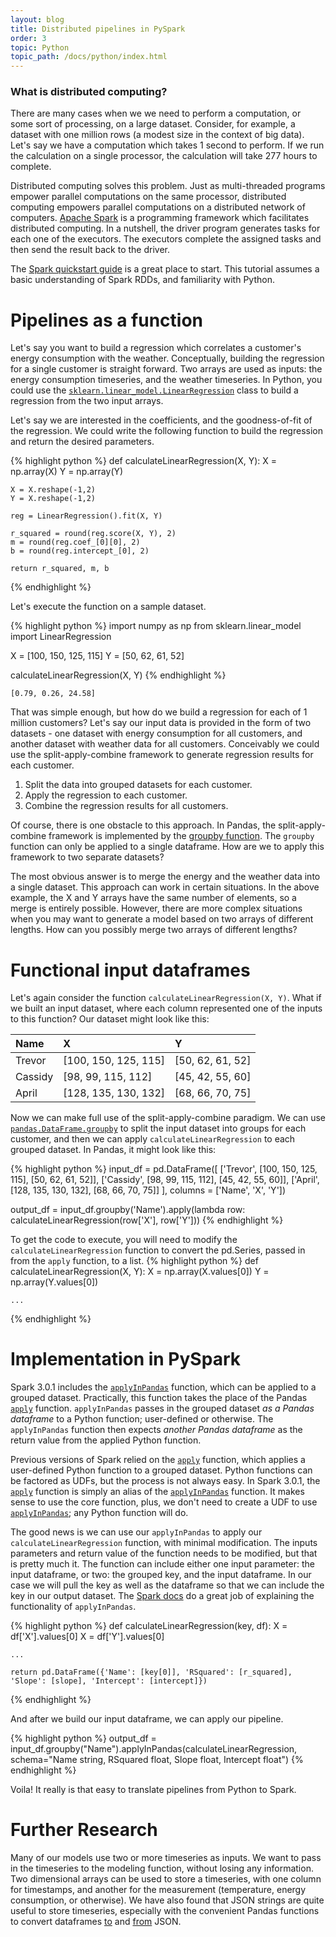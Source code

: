 ```yaml
---
layout: blog
title: Distributed pipelines in PySpark
order: 3
topic: Python
topic_path: /docs/python/index.html
---
```

### What is distributed computing?
There are many cases when we we need to perform a computation, or some sort of processing, on a large dataset. Consider, for example, a dataset with one million rows (a modest size in the context of big data). Let's say we have a computation which takes 1 second to perform. If we run the calculation on a single processor, the calculation will take 277 hours to complete.

Distributed computing solves this problem. Just as multi-threaded programs empower parallel computations on the same processor, distributed computing empowers parallel computations on a distributed network of computers. [Apache Spark](https://spark.apache.org/docs/latest/quick-start.html) is a programming framework which facilitates distributed computing. In a nutshell, the driver program generates tasks for each one of the executors. The executors complete the assigned tasks and then send the result back to the driver.

The [Spark quickstart guide](https://spark.apache.org/docs/latest/quick-start.html) is a great place to start. This tutorial assumes a basic understanding of Spark RDDs, and familiarity with Python.


# **Pipelines as a function**
Let's say you want to build a regression which correlates a customer's energy consumption with the weather. Conceptually, building the regression for a single customer is straight forward. Two arrays are used as inputs: the energy consumption timeseries, and the weather timeseries. In Python, you could use the [`sklearn.linear_model.LinearRegression`](https://scikit-learn.org/stable/modules/generated/sklearn.linear_model.LinearRegression.html) class to build a regression from the two input arrays.

Let's say we are interested in the coefficients, and the goodness-of-fit of the regression. We could write the following function to build the regression and return the desired parameters.

{% highlight python %}
def calculateLinearRegression(X, Y):
    X = np.array(X)
    Y = np.array(Y)
    
    X = X.reshape(-1,2)
    Y = X.reshape(-1,2)

    reg = LinearRegression().fit(X, Y)
    
    r_squared = round(reg.score(X, Y), 2)
    m = round(reg.coef_[0][0], 2)
    b = round(reg.intercept_[0], 2)
    
    return r_squared, m, b
{% endhighlight %}

Let's execute the function on a sample dataset.

{% highlight python %}
import numpy as np
from sklearn.linear_model import LinearRegression

X = [100, 150, 125, 115]
Y = [50, 62, 61, 52]

calculateLinearRegression(X, Y)
{% endhighlight %}
```
[0.79, 0.26, 24.58]
```

That was simple enough, but how do we build a regression for each of 1 million customers? Let's say our input data is provided in the form of two datasets - one dataset with energy consumption for all customers, and another dataset with weather data for all customers. Conceivably we could use the split-apply-combine framework to generate regression results for each customer.

1. Split the data into grouped datasets for each customer.
2. Apply the regression to each customer.
3. Combine the regression results for all customers.

Of course, there is one obstacle to this approach. In Pandas, the split-apply-combine framework is implemented by the [groupby function](https://pandas.pydata.org/pandas-docs/stable/user_guide/groupby.html). The `groupby` function can only be applied to a single dataframe. How are we to apply this framework to two separate datasets?

The most obvious answer is to merge the energy and the weather data into a single dataset. This approach can work in certain situations. In the above example, the X and Y arrays have the same number of elements, so a merge is entirely possible. However, there are more complex situations when you may want to generate a model based on two arrays of different lengths. How can you possibly merge two arrays of different lengths?

# **Functional input dataframes**
Let's again consider the function `calculateLinearRegression(X, Y)`. What if we built an input dataset, where each column represented one of the inputs to this function? Our dataset might look like this:

|Name | X | Y |
| :-- | :-- | :-- |
| Trevor | [100, 150, 125, 115] | [50, 62, 61, 52] |
| Cassidy | [98, 99, 115, 112] | [45, 42, 55, 60] |
| April | [128, 135, 130, 132] | [68, 66, 70, 75] |

Now we can make full use of the split-apply-combine paradigm. We can use [`pandas.DataFrame.groupby`](https://pandas.pydata.org/pandas-docs/stable/reference/api/pandas.DataFrame.groupby.html) to split the input dataset into groups for each customer, and then we can apply `calculateLinearRegression` to each grouped dataset. In Pandas, it might look like this:

{% highlight python %}
input_df = pd.DataFrame([
				['Trevor', [100, 150, 125, 115], [50, 62, 61, 52]],
				['Cassidy', [98, 99, 115, 112], [45, 42, 55, 60]],
				['April', [128, 135, 130, 132], [68, 66, 70, 75]]
			],
			columns = ['Name', 'X', 'Y'])

output_df = input_df.groupby('Name').apply(lambda row: calculateLinearRegression(row['X'], row['Y']))
{% endhighlight %}

To get the code to execute, you will need to modify the `calculateLinearRegression` function to convert the pd.Series, passed in from the `apply` function, to a list.
{% highlight python %}
def calculateLinearRegression(X, Y):
    X = np.array(X.values[0])
    Y = np.array(Y.values[0])

    ...
{% endhighlight %}

# **Implementation in PySpark**
Spark 3.0.1 includes the [`applyInPandas`](https://spark.apache.org/docs/3.0.1/api/python/pyspark.sql.html?highlight=applyinpandas#pyspark.sql.GroupedData.applyInPandas) function, which can be applied to a grouped dataset. Practically, this function takes the place of the Pandas [`apply`](https://pandas.pydata.org/pandas-docs/stable/reference/api/pandas.DataFrame.apply.html) function. `applyInPandas` passes in the grouped dataset *as a Pandas dataframe* to a Python function; user-defined or otherwise. The `applyInPandas` function then expects *another Pandas dataframe* as the return value from the applied Python function.

Previous versions of Spark relied on the [`apply`](https://spark.apache.org/docs/3.0.1/api/python/pyspark.sql.html?highlight=apply#pyspark.sql.GroupedData.apply) function, which applies a user-defined Python function to a grouped dataset. Python functions can be factored as UDFs, but the process is not always easy. In Spark 3.0.1, the [`apply`](https://spark.apache.org/docs/3.0.1/api/python/pyspark.sql.html?highlight=apply#pyspark.sql.GroupedData.apply) function is simply an alias of the [`applyInPandas`](https://spark.apache.org/docs/3.0.1/api/python/pyspark.sql.html?highlight=applyinpandas#pyspark.sql.GroupedData.applyInPandas) function. It makes sense to use the core function, plus, we don't need to create a UDF to use [`applyInPandas`](https://spark.apache.org/docs/3.0.1/api/python/pyspark.sql.html?highlight=applyinpandas#pyspark.sql.GroupedData.applyInPandas); any Python function will do.

The good news is we can use our `applyInPandas` to apply our `calculateLinearRegression` function, with minimal modification. The inputs parameters and return value of the function needs to be modified, but that is pretty much it. The function can include either one input parameter: the input dataframe, or two: the grouped key, and the input dataframe. In our case we will pull the key as well as the dataframe so that we can include the key in our output dataset. The [Spark docs](https://spark.apache.org/docs/3.0.1/api/python/pyspark.sql.html?highlight=applyinpandas#pyspark.sql.GroupedData.applyInPandas) do a great job of explaining the functionality of `applyInPandas`.

{% highlight python %}
def calculateLinearRegression(key, df):
    X = df['X'].values[0]
    X = df['Y'].values[0]

    ...

    return pd.DataFrame({'Name': [key[0]], 'RSquared': [r_squared], 'Slope': [slope], 'Intercept': [intercept]})
{% endhighlight %}

And after we build our input dataframe, we can apply our pipeline.

{% highlight python %}
output_df = input_df.groupby("Name").applyInPandas(calculateLinearRegression, schema="Name string, RSquared float, Slope float, Intercept float")
{% endhighlight %}


Voila! It really is that easy to translate pipelines from Python to Spark.

# **Further Research**
Many of our models use two or more timeseries as inputs. We want to pass in the timeseries to the modeling function, without losing any information. Two dimensional arrays can be used to store a timeseries, with one column for timestamps, and another for the measurement (temperature, energy consumption, or otherwise). We have also found that JSON strings are quite useful to store timeseries, especially with the convenient Pandas functions to convert dataframes [to](https://pandas.pydata.org/pandas-docs/stable/reference/api/pandas.DataFrame.to_json.html) and [from](https://pandas.pydata.org/pandas-docs/stable/reference/api/pandas.read_json.html) JSON.